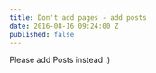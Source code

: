 ```yaml
---
title: Don't add pages - add posts
date: 2016-08-16 09:24:00 Z
published: false
---
```


Please add Posts instead :)